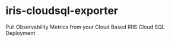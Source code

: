 # iris-cloudsql-exporter
Pull Observability Metrics from your Cloud Based IRIS Cloud SQL Deployment
